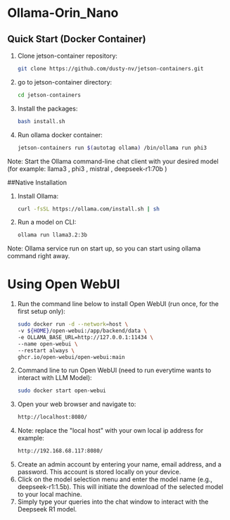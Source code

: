 
# Ollama-Orin_Nano

## Quick Start (Docker Container)

1. Clone jetson-container repository:
   ```bash
   git clone https://github.com/dusty-nv/jetson-containers.git

2. go to jetson-container directory:
   ```bash
   cd jetson-containers

3. Install the packages:
   ```bash
   bash install.sh

7. Run ollama docker container:
   ```bash
   jetson-containers run $(autotag ollama) /bin/ollama run phi3

Note: Start the Ollama command-line chat client with your desired model (for example: llama3 , phi3 , mistral , deepseek-r1:70b )

##Native Installation

1. Install Ollama:
   ```bash
   curl -fsSL https://ollama.com/install.sh | sh
   
2. Run a model on CLI:
   ```bash
   ollama run llama3.2:3b
   
Note: Ollama service run on start up, so you can start using ollama command right away.

# Using Open WebUI

1. Run the command line below to install Open WebUI (run once, for the first setup only):
   ```bash
   sudo docker run -d --network=host \
   -v ${HOME}/open-webui:/app/backend/data \
   -e OLLAMA_BASE_URL=http://127.0.0.1:11434 \
   --name open-webui \
   --restart always \
   ghcr.io/open-webui/open-webui:main

2. Command line to run Open WebUI (need to run everytime wants to interact with LLM Model): 
   ```bash
   sudo docker start open-webui

3. Open your web browser and navigate to:
   ```bash
   http://localhost:8080/

4. Note: replace the "local host" with your own local ip address for example:
   ```bash
   http://192.168.68.117:8080/

5. Create an admin account by entering your name, email address, and a password. This account is stored locally on your device.
6. Click on the model selection menu and enter the model name (e.g., deepseek-r1:1.5b). This will initiate the download of the selected model to your local machine.
7. Simply type your queries into the chat window to interact with the Deepseek R1 model.
